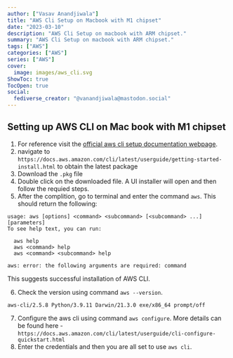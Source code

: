 ```yaml
---
author: ["Vasav Anandjiwala"]
title: "AWS Cli Setup on Macbook with M1 chipset"
date: "2023-03-10"
description: "AWS Cli Setup on macbook with ARM chipset."
summary: "AWS Cli Setup on macbook with ARM chipset."
tags: ["AWS"]
categories: ["AWS"]
series: ["AWS"]
cover:
  image: images/aws_cli.svg
ShowToc: true
TocOpen: true
social:
  fediverse_creator: "@vanandjiwala@mastodon.social"
---
```


## Setting up AWS CLI on Mac book with M1 chipset

1. For reference visit the [official aws cli setup documentation webpage](https://docs.aws.amazon.com/cli/v1/userguide/install-macos.html).
2. navigate to `https://docs.aws.amazon.com/cli/latest/userguide/getting-started-install.html` to obtain the latest package
3. Download the `.pkg` file
4. Double click on the downloaded file. A UI installer will open and then follow the requied steps.
5. After the complition, go to terminal and enter the command `aws`. This should return the following:

```
usage: aws [options] <command> <subcommand> [<subcommand> ...] [parameters]
To see help text, you can run:

  aws help
  aws <command> help
  aws <command> <subcommand> help

aws: error: the following arguments are required: command
```

This suggests successful installation of AWS CLI.

6. Check the version using command `aws --version`.

```
aws-cli/2.5.8 Python/3.9.11 Darwin/21.3.0 exe/x86_64 prompt/off
```

7. Configure the aws cli using command `aws configure`. More details can be found here - `https://docs.aws.amazon.com/cli/latest/userguide/cli-configure-quickstart.html`
8. Enter the credentials and then you are all set to use `aws cli`.
